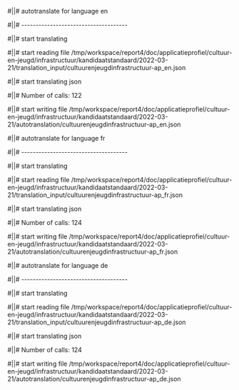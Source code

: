 #||# autotranslate for language en  

#||# -------------------------------------  

#||# start translating  

#||# start reading file /tmp/workspace/report4/doc/applicatieprofiel/cultuur-en-jeugd/infrastructuur/kandidaatstandaard/2022-03-21/translation_input/cultuurenjeugdinfrastructuur-ap_en.json  

#||# start translating json  

#||# Number of calls: 122  

#||# start writing file /tmp/workspace/report4/doc/applicatieprofiel/cultuur-en-jeugd/infrastructuur/kandidaatstandaard/2022-03-21/autotranslation/cultuurenjeugdinfrastructuur-ap_en.json  

#||# autotranslate for language fr  

#||# -------------------------------------  

#||# start translating  

#||# start reading file /tmp/workspace/report4/doc/applicatieprofiel/cultuur-en-jeugd/infrastructuur/kandidaatstandaard/2022-03-21/translation_input/cultuurenjeugdinfrastructuur-ap_fr.json  

#||# start translating json  

#||# Number of calls: 124  

#||# start writing file /tmp/workspace/report4/doc/applicatieprofiel/cultuur-en-jeugd/infrastructuur/kandidaatstandaard/2022-03-21/autotranslation/cultuurenjeugdinfrastructuur-ap_fr.json  

#||# autotranslate for language de  

#||# -------------------------------------  

#||# start translating  

#||# start reading file /tmp/workspace/report4/doc/applicatieprofiel/cultuur-en-jeugd/infrastructuur/kandidaatstandaard/2022-03-21/translation_input/cultuurenjeugdinfrastructuur-ap_de.json  

#||# start translating json  

#||# Number of calls: 124  

#||# start writing file /tmp/workspace/report4/doc/applicatieprofiel/cultuur-en-jeugd/infrastructuur/kandidaatstandaard/2022-03-21/autotranslation/cultuurenjeugdinfrastructuur-ap_de.json  

